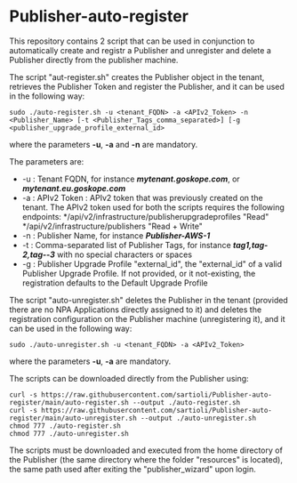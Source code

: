 # Publisher-auto-register

This repository contains 2 script that can be used in conjunction to automatically create and registr a Publisher and unregister and delete a Publisher directly from the publisher machine.

The script "aut-register.sh" creates the Publisher object in the tenant, retrieves the Publisher Token and register the Publisher, and it can be used in the following way:
```
sudo ./auto-register.sh -u <tenant_FQDN> -a <APIv2_Token> -n <Publisher_Name> [-t <Publisher_Tags_comma_separated>] [-g <publisher_upgrade_profile_external_id>
```
where the parameters **-u**, **-a** and **-n** are mandatory.

The parameters are:
* -u : Tenant FQDN, for instance ***mytenant.goskope.com***, or ***mytenant.eu.goskope.com***
* -a : APIv2 Token : APIv2 token that was previously created on the tenant. The APIv2 token used for both the scripts requires the following endpoints:
  */api/v2/infrastructure/publisherupgradeprofiles "Read"
  */api/v2/infrastructure/publishers	"Read + Write"
* -n : Publisher Name, for instance ***Publisher-AWS-1***
* -t : Comma-separated list of Publisher Tags, for instance ***tag1,tag-2,tag--3*** with no special characters or spaces
* -g : Publisher Upgrade Profile "external_id", the "external_id" of a valid Publisher Upgrade Profile. If not provided, or it not-existing, the registration defaults to the Default Upgrade Profile


The script "auto-unregister.sh" deletes the Publisher in the tenant (provided there are no NPA Applications directly assigned to it) and deletes the registration configuration on the Publisher machine (unregistering it), and it can be used in the following way:
```
sudo ./auto-unregister.sh -u <tenant_FQDN> -a <APIv2_Token>
```
where the parameters **-u**, **-a** are mandatory.

The scripts can be downloaded directly from the Publisher using:
```
curl -s https://raw.githubusercontent.com/sartioli/Publisher-auto-register/main/auto-register.sh --output ./auto-register.sh
curl -s https://raw.githubusercontent.com/sartioli/Publisher-auto-register/main/auto-unregister.sh --output ./auto-unregister.sh
chmod 777 ./auto-register.sh
chmod 777 ./auto-unregister.sh

```
The scripts must be downloaded and executed from the home directory of the Publisher (the same directory where the folder "resources" is located), the same path used after exiting the "publisher_wizard" upon login. 
